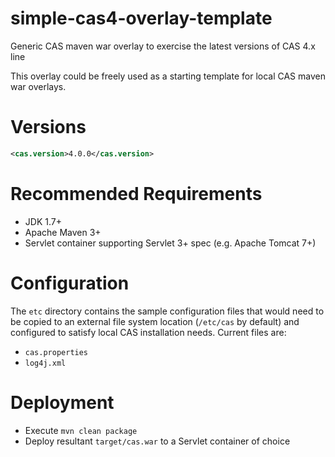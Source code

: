 simple-cas4-overlay-template
============================

Generic CAS maven war overlay to exercise the latest versions of CAS 4.x line

This overlay could be freely used as a starting template for local CAS maven war overlays.

# Versions
```xml
<cas.version>4.0.0</cas.version>
```

# Recommended Requirements
* JDK 1.7+
* Apache Maven 3+
* Servlet container supporting Servlet 3+ spec (e.g. Apache Tomcat 7+)

# Configuration
The `etc` directory contains the sample configuration files that would need to be copied to an external file system location (`/etc/cas` by default)
and configured to satisfy local CAS installation needs. Current files are:

* `cas.properties`
* `log4j.xml`

# Deployment

* Execute `mvn clean package`
* Deploy resultant `target/cas.war` to a Servlet container of choice
